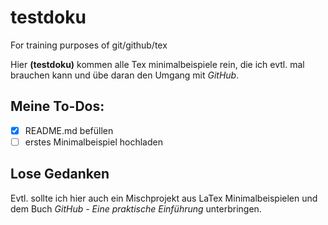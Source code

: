# testdoku
For training purposes of git/github/tex

Hier **(testdoku)** kommen alle Tex minimalbeispiele rein, die ich evtl. mal brauchen kann und übe daran den Umgang mit *GitHub*.

## Meine To-Dos:
- [x] README.md befüllen
- [ ] erstes Minimalbeispiel hochladen

## Lose Gedanken
Evtl. sollte ich hier auch ein Mischprojekt aus LaTex Minimalbeispielen und dem Buch _GitHub - Eine praktische Einführung_ unterbringen.
